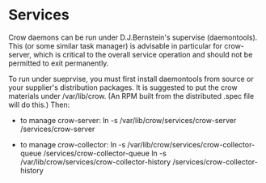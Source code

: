 Services
========

Crow daemons can be run under D.J.Bernstein's supervise (daemontools).
This (or some similar task manager) is advisable in particular for
crow-server, which is critical to the overall service operation and
should not be permitted to exit permanently.

To run under sueprvise, you must first install daemontools from source
or your supplier's distribution packages.  It is suggested to put the
crow materials under /var/lib/crow.  (An RPM built from the distributed
.spec file will do this.)  Then:

* to manage crow-server:
	ln -s /var/lib/crow/services/crow-server /services/crow-server

* to manage crow-collector:
	ln -s /var/lib/crow/services/crow-collector-queue /services/crow-collector-queue
	ln -s /var/lib/crow/services/crow-collector-history /services/crow-collector-history
